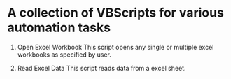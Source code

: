 # A collection of VBScripts for various automation tasks #



1) Open Excel Workbook
This script opens any single or multiple excel workbooks as specified by user.

2) Read Excel Data
This script reads data from a excel sheet.